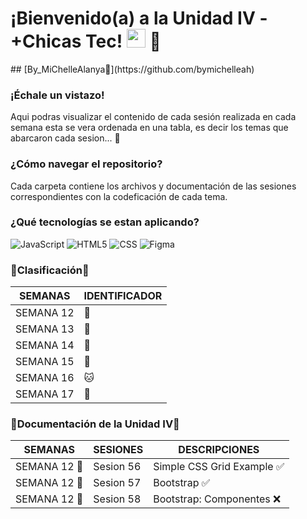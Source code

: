 <h1>¡Bienvenido(a) a la Unidad IV - +Chicas Tec! <img src="https://raw.githubusercontent.com/iampavangandhi/iampavangandhi/master/gifs/Hi.gif" width="30px"> 🚀</h1>
## [By_MiChelleAlanya🦋](https://github.com/bymichelleah)

### ¡Échale un vistazo!
Aqui podras visualizar el contenido de cada sesión realizada en cada semana esta se vera ordenada en una tabla, es decir los temas que abarcaron cada sesion... 🏁  

### ¿Cómo navegar el repositorio?

Cada carpeta contiene los archivos y documentación de las sesiones correspondientes con la codeficación de cada tema.

### ¿Qué tecnologías se estan aplicando?

![JavaScript](https://img.shields.io/badge/-JavaScript-333333?style=flat&logo=javascript)
![HTML5](https://img.shields.io/badge/-HTML5-333333?style=flat&logo=HTML5)
![CSS](https://img.shields.io/badge/-CSS-333333?style=flat&logo=CSS3&logoColor=1572B6)
![Figma](https://img.shields.io/badge/-Figma-333333?style=flat&logo=figma)

### 📍Clasificación🔖
| SEMANAS | IDENTIFICADOR | 
| --- | --- |
| SEMANA 12 | 🦋 |
| SEMANA 13 | 🦄 |
| SEMANA 14 | 🐴 |
| SEMANA 15 | 🐼 |
| SEMANA 16 | 🐱 |
| SEMANA 17 | 🐨 |

### 🚀Documentación de la Unidad IV🚀
| SEMANAS | SESIONES | DESCRIPCIONES |
| --- | --- | --- |
| SEMANA 12 🦋 | Sesion 56 | Simple CSS Grid Example ✅|
| SEMANA 12 🦋| Sesion 57 | Bootstrap ✅|
| SEMANA 12 🦋| Sesion 58 | Bootstrap: Componentes ❌|
